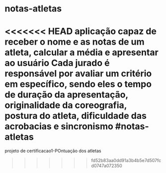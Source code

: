 # notas-atletas
<<<<<<< HEAD
aplicação capaz de receber o nome e as notas de um atleta, calcular a média e apresentar ao usuário
Cada jurado é responsável por avaliar um critério em específico, sendo eles o tempo de duração da apresentação, originalidade da coreografia, postura do atleta, dificuldade das acrobacias e sincronismo
#notas-atletas
=======
projeto de certificacao1-POntuação dos atletas
>>>>>>> fd52b83aa0dd91a3b4b5e7d507fcd0747a072350
